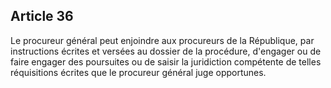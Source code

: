 Article 36
----
Le procureur général peut enjoindre aux procureurs de la République, par
instructions écrites et versées au dossier de la procédure, d'engager ou de
faire engager des poursuites ou de saisir la juridiction compétente de telles
réquisitions écrites que le procureur général juge opportunes.
